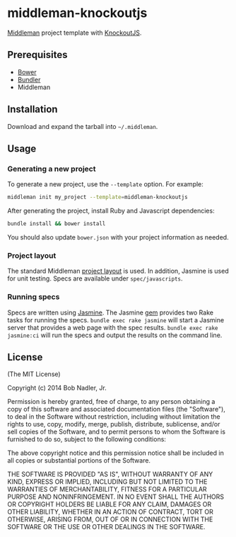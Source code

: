 # middleman-knockoutjs
[Middleman](http://middlemanapp.com/) project template with [KnockoutJS](http://knockoutjs.com/).

## Prerequisites
* [Bower](http://bower.io/)
* [Bundler](http://bundler.io/)
* Middleman

## Installation
Download and expand the tarball into `~/.middleman`.

## Usage
### Generating a new project
To generate a new project, use the `--template` option. For example:

```bash
middleman init my_project --template=middleman-knockoutjs
```

After generating the project, install Ruby and Javascript dependencies:

```bash
bundle install && bower install
```

You should also update `bower.json` with your project information as needed.

### Project layout
The standard Middleman [project layout](http://middlemanapp.com/basics/directory-structure/) is used. In addition, Jasmine is used for unit testing. Specs are available under `spec/javascripts`.

### Running specs
Specs are written using [Jasmine](http://jasmine.github.io/). The Jasmine [gem](https://github.com/pivotal/jasmine-gem) provides two Rake tasks for running the specs.     `bundle exec rake jasmine` will start a Jasmine server that provides a web page with the spec results. `bundle exec rake jasmine:ci` will run the specs and output the    results on the command line.

## License
(The MIT License)

Copyright (c) 2014 Bob Nadler, Jr.

Permission is hereby granted, free of charge, to any person obtaining a copy of this software and associated documentation files (the "Software"), to deal in the Software without restriction, including without limitation the rights to use, copy, modify, merge, publish, distribute, sublicense, and/or sell copies of the Software, and to permit persons to whom the Software is furnished to do so, subject to the following conditions:

The above copyright notice and this permission notice shall be included in all copies or substantial portions of the Software.

THE SOFTWARE IS PROVIDED "AS IS", WITHOUT WARRANTY OF ANY KIND, EXPRESS OR IMPLIED, INCLUDING BUT NOT LIMITED TO THE WARRANTIES OF MERCHANTABILITY, FITNESS FOR A PARTICULAR PURPOSE AND NONINFRINGEMENT. IN NO EVENT SHALL THE AUTHORS OR COPYRIGHT HOLDERS BE LIABLE FOR ANY CLAIM, DAMAGES OR OTHER LIABILITY, WHETHER IN AN ACTION OF CONTRACT, TORT OR OTHERWISE, ARISING FROM, OUT OF OR IN CONNECTION WITH THE SOFTWARE OR THE USE OR OTHER DEALINGS IN THE SOFTWARE.
